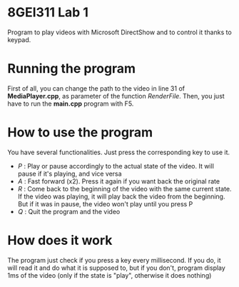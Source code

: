 # 8GEI311 Lab 1
Program to play videos with Microsoft DirectShow and to control it thanks to keypad.

# Running the program
First of all, you can change the path to the video in line 31 of **MediaPlayer.cpp**, as parameter of the function *RenderFile*.
Then, you just have to run the **main.cpp** program with F5.

# How to use the program
You have several functionalities. Just press the corresponding key to use it.

- *P* : Play or pause accordingly to the actual state of the video. It will pause if it's playing, and vice versa 
- *A* : Fast forward (x2). Press it again if you want back the original rate
- *R* : Come back to the beginning of the video with the same current state. If the video was playing, it will play back the video from the beginning. But if it was in pause, the video won't play until you press P
- *Q* : Quit the program and the video

# How does it work
The program just check if you press a key every millisecond. If you do, it will read it and do what it is supposed to, but if you don't, program display 1ms of the video (only if the state is "play", otherwise it does nothing)
